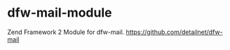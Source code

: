 dfw-mail-module
===============

Zend Framework 2 Module for dfw-mail. https://github.com/detailnet/dfw-mail
